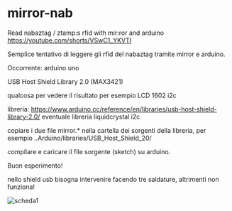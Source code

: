 # mirror-nab
Read nabaztag / ztamp:s rfid with mir:ror and arduino
https://youtube.com/shorts/VSwC1_YKVTI


Semplice tentativo di leggere gli rfid del nabaztag tramite mirror e arduino.

Occorrente:
arduino uno

USB Host Shield Library 2.0 (MAX3421)

qualcosa per vedere il risultato per esempio LCD 1602 i2c

libreria:
https://www.arduino.cc/reference/en/libraries/usb-host-shield-library-2.0/
eventuale libreria liquidcrystal i2c


copiare i due file mirror.* nella cartella dei sorgenti della libreria, per
esempio ..Arduino/libraries/USB_Host_Shield_20/

compilare e caricare il file sorgente (sketch) su arduino.

Buon esperimento!

nello shield usb bisogna intervenire facendo tre saldature, altrimenti non funziona!

![scheda1](https://github.com/ccarlo64/mirror-nab/assets/10571968/82d501e1-fe14-4bc3-8d58-ef9cd409096b)
